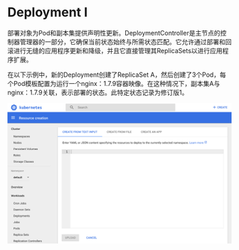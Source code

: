 # Deployment I

部署对象为Pod和副本集提供声明性更新。DeploymentController是主节点的控制器管理器的一部分，它确保当前状态始终与所需状态匹配。它允许通过部署和回滚进行无缝的应用程序更新和降级，并且它直接管理其ReplicaSets以进行应用程序扩展。

在以下示例中，新的Deployment创建了ReplicaSet A，然后创建了3个Pod，每个Pod模板配置为运行一个nginx：1.7.9容器映像。在这种情况下，副本集A与nginx：1.7.9关联，表示部署的状态。此特定状态记录为修订版1。

![Deployment \(ReplicaSet A Created\)](../../.gitbook/assets/image%20%2825%29.png)

